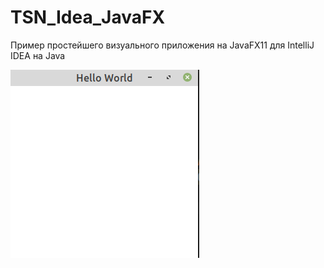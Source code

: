 # TSN_Idea_JavaFX
Пример простейшего визуального приложения на JavaFX11 для IntelliJ IDEA на Java

![screenshot](screenshot.png)
